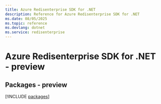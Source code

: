 ```yaml
---
title: Azure Redisenterprise SDK for .NET
description: Reference for Azure Redisenterprise SDK for .NET
ms.date: 08/05/2025
ms.topic: reference
ms.devlang: dotnet
ms.service: redisenterprise
---
```

# Azure Redisenterprise SDK for .NET - preview
## Packages - preview
[!INCLUDE [packages](redisenterprise-index.md)]